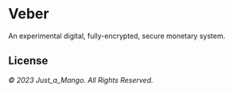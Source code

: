 # Veber
An experimental digital, fully-encrypted, secure monetary system.

## License
*© 2023 Just_a_Mango. All Rights Reserved.*
